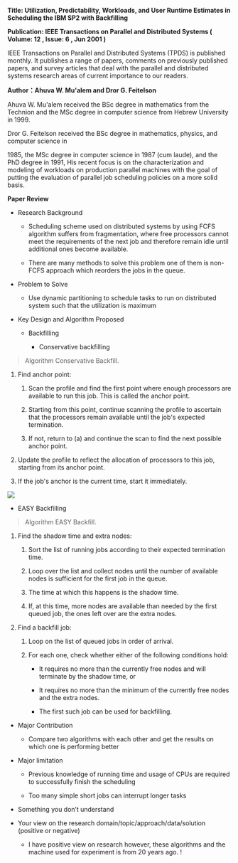 **Title: Utilization, Predictability, Workloads, and User Runtime Estimates in
Scheduling the IBM SP2 with Backfilling**

**Publication: IEEE Transactions on Parallel and Distributed Systems ( Volume:
12 , Issue: 6 , Jun 2001 )**

IEEE Transactions on Parallel and Distributed Systems (TPDS) is published
monthly. It publishes a range of papers, comments on previously published
papers, and survey articles that deal with the parallel and distributed systems
research areas of current importance to our readers.

**Author：Ahuva W. Mu'alem and Dror G. Feitelson**

Ahuva W. Mu'alem received the BSc degree in mathematics from the Technion and
the MSc degree in computer science from Hebrew University in 1999.

Dror G. Feitelson received the BSc degree in mathematics, physics, and computer
science in

1985, the MSc degree in computer science in 1987 (cum laude), and the PhD degree
in 1991, His recent focus is on the characterization and modeling of workloads
on production parallel machines with the goal of putting the evaluation of
parallel job scheduling policies on a more solid basis.

**Paper Review**

-   Research Background

    -   Scheduling scheme used on distributed systems by using FCFS algorithm
        suffers from fragmentation, where free processors cannot meet the
        requirements of the next job and therefore remain idle until additional
        ones become available.

    -   There are many methods to solve this problem one of them is non-FCFS
        approach which reorders the jobs in the queue.

-   Problem to Solve

    -   Use dynamic partitioning to schedule tasks to run on distributed system
        such that the utilization is maximum

-   Key Design and Algorithm Proposed

    -   Backfilling

        -   Conservative backfilling

>   Algorithm Conservative Backfill.

1.  Find anchor point:

    1.  Scan the profile and find the first point where enough processors are
        available to run this job. This is called the anchor point.

    2.  Starting from this point, continue scanning the profile to ascertain
        that the processors remain available until the job's expected
        termination.

    3.  If not, return to (a) and continue the scan to find the next possible
        anchor point.

2.  Update the profile to reflect the allocation of processors to this job,
    starting from its anchor point.

3.  If the job's anchor is the current time, start it immediately.

![](media/5f9a2bb7074a03b630039e37eb12ebc2.emf)

-   EASY Backfilling

>   Algorithm EASY Backfill.

1.  Find the shadow time and extra nodes:

    1.  Sort the list of running jobs according to their expected termination
        time.

    2.  Loop over the list and collect nodes until the number of available nodes
        is sufficient for the first job in the queue.

    3.  The time at which this happens is the shadow time.

    4.  If, at this time, more nodes are available than needed by the first
        queued job, the ones left over are the extra nodes.

2.  Find a backfill job:

    1.  Loop on the list of queued jobs in order of arrival.

    2.  For each one, check whether either of the following conditions hold:

        -   It requires no more than the currently free nodes and will terminate
            by the shadow time, or

        -   It requires no more than the minimum of the currently free nodes and
            the extra nodes.

		-   The first such job can be used for backfilling.

-   Major Contribution

    -   Compare two algorithms with each other and get the results on which one
        is performing better

-   Major limitation

    -   Previous knowledge of running time and usage of CPUs are required to
        successfully finish the scheduling

    -   Too many simple short jobs can interrupt longer tasks

-   Something you don’t understand

-   Your view on the research domain/topic/approach/data/solution (positive or
    negative)

    -   I have positive view on research however, these algorithms and the
        machine used for experiment is from 20 years ago. !
